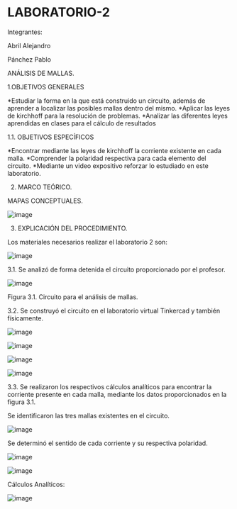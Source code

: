 # LABORATORIO-2

Integrantes: 

Abril Alejandro

Pánchez Pablo

ANÁLISIS DE MALLAS.

1.OBJETIVOS GENERALES

*Estudiar la forma en la que está construido un circuito, además de aprender a localizar las posibles mallas dentro del mismo.
*Aplicar las leyes de kirchhoff para la resolución de problemas.
*Analizar las diferentes leyes aprendidas en clases para el cálculo de resultados

1.1. OBJETIVOS ESPECÍFICOS

*Encontrar mediante las leyes de kirchhoff la corriente existente en cada malla.
*Comprender la polaridad respectiva para cada elemento del circuito.
*Mediante un video expositivo reforzar lo estudiado en este laboratorio.

2. MARCO TEÓRICO.

MAPAS CONCEPTUALES.

![image](https://user-images.githubusercontent.com/117920423/202639218-29b1147e-da66-41e6-bc0d-64f09375aa7d.png)


3. EXPLICACIÓN DEL PROCEDIMIENTO.

Los materiales necesarios realizar el laboratorio 2 son:

![image](https://user-images.githubusercontent.com/117920423/202619493-a6ef975d-ecba-4de0-a6ba-d0017b1a3429.png)

3.1. Se analizó de forma detenida el circuito  proporcionado por el profesor.

![image](https://user-images.githubusercontent.com/117920423/202619717-057954c3-4389-4e50-95f3-694e746e2551.png)

Figura 3.1. Circuito para el análisis de mallas.

3.2. Se construyó el circuito en el laboratorio virtual Tinkercad y también físicamente.

![image](https://user-images.githubusercontent.com/117920423/202632375-54e3f4d1-e84d-4977-afca-5e7755600423.png)

![image](https://user-images.githubusercontent.com/117920423/202632861-e4df229a-2d17-4074-a282-c898482f23f4.png)

![image](https://user-images.githubusercontent.com/117920423/202632932-84e358c4-b522-4e0d-837c-9e2e7f870d77.png)

![image](https://user-images.githubusercontent.com/117920423/202633019-9082f813-dd03-4518-a649-0077da5c9607.png)

3.3. Se realizaron los respectivos cálculos analíticos para encontrar la corriente presente en cada malla, mediante los datos proporcionados en la figura 3.1.

Se identificaron las tres mallas existentes en el circuito.

![image](https://user-images.githubusercontent.com/117920423/202634517-c6b37375-5108-4470-b416-e1c439ed46a2.png)

Se determinó el sentido de cada corriente y su respectiva polaridad.

![image](https://user-images.githubusercontent.com/117920423/202634580-940320a3-07d5-4ab5-9bd0-e8a694cc21c2.png)

![image](https://user-images.githubusercontent.com/117920423/202634655-9f019065-3ddf-42a8-a109-57684036cba2.png)

Cálculos Analíticos:

![image](https://user-images.githubusercontent.com/117920423/202634738-c607689e-cc43-4f69-ac71-5aacb86c6841.png)














































